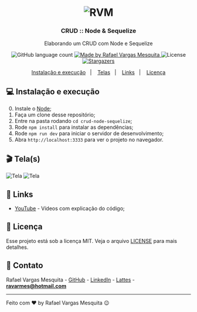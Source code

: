 <h1 align="center">
    <img alt="RVM" src="https://github.com/ravarmes/crud-node-sequelize/blob/dependencies/assets/logo.jpg" />
</h1>

<h3 align="center">
  CRUD :: Node & Sequelize
</h3>

<p align="center">Elaborando um CRUD com Node e Sequelize</p>

<p align="center">
  <img alt="GitHub language count" src="https://img.shields.io/github/languages/count/ravarmes/crud-node-sequelize?color=%2304D361">

  <a href="http://www.linkedin.com/in/rafael-vargas-mesquita">
    <img alt="Made by Rafael Vargas Mesquita" src="https://img.shields.io/badge/made%20by-Rafael%20Vargas%20Mesquita-%2304D361">
  </a>

  <img alt="License" src="https://img.shields.io/badge/license-MIT-%2304D361">

  <a href="https://github.com/ravarmes/crud-node-sequelize/stargazers">
    <img alt="Stargazers" src="https://img.shields.io/github/stars/ravarmes/crud-node-sequelize?style=social">
  </a>
</p>

<p align="center">
  <a href="#-instalacao">Instalação e execução</a>&nbsp;&nbsp;&nbsp;|&nbsp;&nbsp;&nbsp;
  <a href="#-telas">Telas</a>&nbsp;&nbsp;&nbsp;|&nbsp;&nbsp;&nbsp;
  <a href="#-links">Links</a>&nbsp;&nbsp;&nbsp;|&nbsp;&nbsp;&nbsp;
  <a href="#-licenca">Licença</a>
</p>

## :computer: Instalação e execução <a name="-instalacao"/></a>

0. Instale o [Node](https://nodejs.org/en/download/);
1. Faça um clone desse repositório;
2. Entre na pasta rodando `cd crud-node-sequelize`;
3. Rode `npm install` para instalar as dependências;
4. Rode `npm run dev` para iniciar o servidor de desenvolvimento;
5. Abra `http://localhost:3333` para ver o projeto no navegador.
## :clapper: Tela(s) <a name="-telas"/></a>

![Tela](https://github.com/ravarmes/crud-node-sequelize/blob/main/assets/crud-node-sequelize-1.png)
![Tela](https://github.com/ravarmes/crud-node-sequelize/blob/main/assets/crud-node-sequelize-2.png)

## :link: Links <a name="-links"/></a>

- [YouTube](https://youtube.com/playlist?list=PL-mvLy2ws8IJv6T44tb1vVGUSax101rQp) - Vídeos com explicação do código;

## :memo: Licença <a name="-licenca"/></a>

Esse projeto está sob a licença MIT. Veja o arquivo [LICENSE](LICENSE.md) para mais detalhes.

## :email: Contato

Rafael Vargas Mesquita - [GitHub](https://github.com/ravarmes) - [LinkedIn](https://www.linkedin.com/in/rafael-vargas-mesquita) - [Lattes](http://lattes.cnpq.br/6616283627544820) - **ravarmes@hotmail.com**

---

Feito com ♥ by Rafael Vargas Mesquita :wink:

